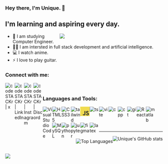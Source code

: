 ### Hey there, I'm Unique. 👋

## I'm learning and aspiring every day. 

<img align='right' src="https://media.giphy.com/media/v1.Y2lkPTc5MGI3NjExZ20zOGI5OGY4aDhuOGk5OWJsa3FhN2xpMzJtMHg0d29hdXh0ZmlhOSZlcD12MV9pbnRlcm5hbF9naWZfYnlfaWQmY3Q9Zw/ohT97gdpR40vK/giphy.gif" width="330" />

- 🌃 I am studying Computer Engineer.
- 🧑‍💻 I am intersted in full stack development and artificial intelligence.
- 💻 I watch anime.
- ⚡ I love to play guitar.



### Connect with me:

[<img align="left" alt="codeSTACKr | x" width="30px" src="https://raw.githubusercontent.com/danielcranney/readme-generator/main/public/icons/socials/twitter-dark.svg" />][x]
[<img align="left" alt="codeSTACKr | LinkedIn" width="30px" src="https://raw.githubusercontent.com/rahuldkjain/github-profile-readme-generator/master/src/images/icons/Social/linked-in-alt.svg" />][linkedin]
[<img align="left" alt="codeSTACKr | Instagram" width="30px" src="https://raw.githubusercontent.com/danielcranney/readme-generator/main/public/icons/socials/instagram-dark.svg" />][instagram]
[<img align="left" alt="codeSTACKr | Discord" width="30px" src="https://raw.githubusercontent.com/danielcranney/readme-generator/main/public/icons/socials/discord.svg" />][discord]

<br />

### Languages and Tools:

[<img align="left" alt="Visual Studio Code" width="30px" src="https://upload.wikimedia.org/wikipedia/commons/9/9a/Visual_Studio_Code_1.35_icon.svg" target="_blank" />][vscode]
[<img align="left" alt="HTML5" width="30px" src="https://raw.githubusercontent.com/danielcranney/readme-generator/main/public/icons/skills/html5-colored.svg" target="_blank" />][html]
[<img align="left" alt="CSS3" width="30px" src="https://raw.githubusercontent.com/danielcranney/readme-generator/main/public/icons/skills/css3-colored.svg" target="_blank"  />][css]
[<img align="left" alt="tailwind" width="30px" src="https://raw.githubusercontent.com/danielcranney/readme-generator/main/public/icons/skills/tailwindcss-colored.svg" target="_blank"  />][tailwind]
[<img align="left" alt="JavaScript" width="30px" src="https://raw.githubusercontent.com/github/explore/80688e429a7d4ef2fca1e82350fe8e3517d3494d/topics/javascript/javascript.png" target="_blank"  />][js]
[<img align="left" alt="ts" width="30px" src="https://raw.githubusercontent.com/danielcranney/readme-generator/main/public/icons/skills/typescript-colored.svg" target="_blank"  />][ts]
[<img align="left" alt="vite" width="30px" src="https://raw.githubusercontent.com/danielcranney/readme-generator/main/public/icons/skills/vite-colored.svg" target="_blank" />][vite]
[<img align="left" alt="c" width="30px" src="https://raw.githubusercontent.com/danielcranney/readme-generator/main/public/icons/skills/c-colored.svg" target="_blank"  />][c]
[<img align="left" alt="cpp" width="30px" src="https://raw.githubusercontent.com/danielcranney/readme-generator/main/public/icons/skills/cplusplus-colored.svg" target="_blank" />][cpp]
[<img align="left" alt="git" width="30px" src="https://www.vectorlogo.zone/logos/git-scm/git-scm-icon.svg" target="_blank" />][git]
[<img align="left" alt="React" width="30px" src="https://cdn.jsdelivr.net/gh/devicons/devicon/icons/react/react-original.svg" target="_blank" />][react]
[<img align="left" alt="matlab" width="30px" src="https://upload.wikimedia.org/wikipedia/commons/thumb/2/21/Matlab_Logo.png/800px-Matlab_Logo.png" target="_blank" />][matlab]
[<img align="left" alt="MySQL" width="30px" src="https://raw.githubusercontent.com/danielcranney/readme-generator/main/public/icons/skills/mysql-colored.svg" target="_blank" />][MySQL]
[<img align="left" alt="python" width="30px" src="https://raw.githubusercontent.com/danielcranney/readme-generator/main/public/icons/skills/python-colored.svg" target="_blank" />][python]
[<img align="left" alt="jupyter" width="30px" src="https://raw.githubusercontent.com/gilbarbara/logos/52addcaa18dfecb4df77f3ee0753dca6b98187ad/logos/jupyter.svg" target="_blank" />][jupyter]
[<img align="left" alt="figma" width="30px" src="https://raw.githubusercontent.com/danielcranney/readme-generator/main/public/icons/skills/figma-colored.svg" target="_blank" />][figma]
<br />

[<img align="left" alt="latex" width="30px" src="https://upload.wikimedia.org/wikipedia/commons/thumb/2/2a/Overleaf_Logo.svg/800px-Overleaf_Logo.svg.png" target="_blank" />][latex]

<br />
<br />

---

[course]: http://vsCodeHero.com
[x]: https://www.x.com/uniquesht1
[youtube]: https://www.youtube.com/channel/UCja2cqHz7sWty9iGlScBx1w
[instagram]: https://www.instagram.com/unique_shrestha_
[linkedin]: https://www.linkedin.com/in/unique-shrestha-8207131b0/
[discord]: https://discord.com/users/uniq.u
[c]: https://www.learn-c.org
[cpp]: https://cplusplus.com/
[vscode]: https://code.visualstudio.com/learn
[html]: https://html.com
[css]: https://www.w3schools.com/css
[js]: https://www.javascript.com
[ts]: https://www.typescriptlang.org/
[git]: https://git-scm.com/
[react]: https://react.dev/learn
[tailwind]: https://tailwindcss.com/
[MATLAB]: https://www.mathworks.com/products/matlab.html
[jupyter]: https://jupyter.org/
[latex]: https://www.latex-project.org/#:~:text=LaTeX%20is%20a%20high%2Dquality,is%20available%20as%20free%20software.
[python]: https://www.python.org/
[vite]: https://vitejs.dev/
[MySQL]: https://www.mysql.com/
[figma]: https://www.figma.com/




<div >
  <img src="https://github-readme-stats.vercel.app/api?username=uniquesht1&theme=github_dark&show_icons=true" alt="Unique's GitHub stats" style="float: right;">
      <img src="https://github-readme-stats.vercel.app/api/top-langs/?username=uniquesht1&layout=donut" alt="Top Languages" align='right'">
</div>

<br>
<br>

![](https://github-readme-streak-stats.herokuapp.com/?user=uniquesht1&theme=tokyonight-duo&hide_border=false)<br/>



